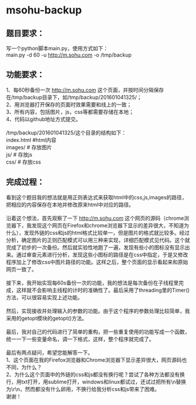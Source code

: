 # msohu-backup
题目要求：
------
写一个python脚本main.py，使用方式如下：</br>
main.py -d 60 -u http://m.sohu.com -o /tmp/backup 

功能要求：
------
1、每60秒备份一次 http://m.sohu.com 这个页面，并按时间分隔保存在/tmp/backup目录下，如/tmp/backup/201601041325/； </br>
2、用浏览器打开保存的页面时效果需要和线上的一致； </br>
3、所有内容，包括图片，js，css等都需要存储在本地； </br>
4、代码以github地址方式提交。 </br>
</br>
/tmp/backup/201601041325/这个目录的结构如下： </br>
index.html  #html内容 </br>
images/  # 存放图片 </br>
js/  # 存放js </br>
css/  # 存放css </br>

完成过程：
------

看到这个题目我的想法就是用正则表达式来获取html中的css,js,images的路径，把相应的内容保存在本地并修改原来html中对应的路径。</br>
</br>
沿着这个想法，首先观察了一下 http://m.sohu.com
这个网页的源码（chrome浏览器下，我发现这个网页在Firefox和chrome浏览器下显示的差异很大，不知道为什么），发现外链的css和js的html格式比较单一，但是图片的格式就比较多。经过分析，确定图片的正则匹配模式可以用三种来实现，详细匹配模式见代码。这个就完成了初步的一次备份。然后就实验性地跑了一遍，发现有些小的图标没有显示出来。通过审查元素进行分析，发现这些小图标的路径是在css中指定，于是又修改程序加上了修改css中图片路径的功能。这样之后，整个页面的显示看起来和原始网页一致了。 </br>
</br>
接下来，我开始实现每60s备份一次的功能，我的想法是每次备份在子线程里完成，这样就不会影响主线程的计时的准确性了。最后采用了threading里的Timer()方法，可以很容易实现上述功能。 </br>
</br>
然后，实现接收并处理输入的参数的功能。由于这个程序的参数处理比较简单，我采用的getopt模块的getopt()方法。 </br>
</br>
最后，我对自己的代码进行了简单的重构，把一些重复使用的功能写成一个函数，统一一下一些变量命名，调一下格式，这样，整个程序就完成了。 </br>
</br>
最后有两点疑问，希望您能解答一下。 </br>
1、这个页面在我的Firefox浏览器和Chrome浏览器下显示差异很大，网页源码也不同，为什么？ </br>
2、为什么这个页面中的外链的css和js都没有换行呢？尝试了各种方法都没有换行，用txt打开，用sublime打开，windows和linux都试过，还试过把所有\n替换为\r\n，然而都没有什么卵用，不换行给我分析css和js带来了困难。 </br>
谢谢！ </br>
